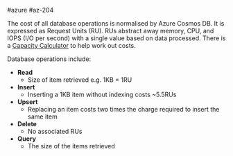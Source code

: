 #azure #az-204 

The cost of all database operations is normalised by Azure Cosmos DB.
It is expressed as Request Units (RU).
RUs abstract away memory, CPU, and IOPS (I/O per second) with a single value based on data processed.
There is a [Capacity Calculator](https://cosmos.azure.com/capacitycalculator) to help work out costs.

Database operations include:
- **Read**
	- Size of item retrieved e.g. 1KB = 1RU
- **Insert**
	- Inserting a 1KB item without indexing costs ~5.5RUs
- **Upsert**
	- Replacing an item costs two times the charge required to insert the same item
- **Delete**
	- No associated RUs
- **Query**
	- The size of the items retrieved